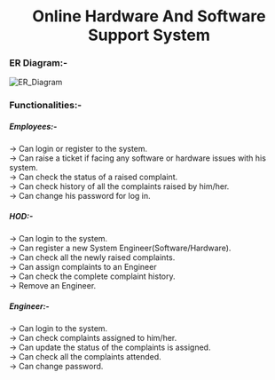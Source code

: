 <h1 align="center">Online Hardware And Software Support System</h1>

<h3>ER Diagram:-</h3>

![ER_Diagram](https://user-images.githubusercontent.com/97378497/229433165-0d830695-25fa-460f-9b0f-c24cbaf43b71.png)

<h3>Functionalities:-</h3>

<h5>Employees:- </h5> -> Can login or register to the system. <br> -> Can raise a ticket if facing any software or hardware issues with his system.<br> -> Can check the status of a raised complaint. <br> -> Can check history of all the complaints raised by him/her. <br> -> Can change his password for log in.

<h5>HOD:-</h5> -> Can login to the system. <br> -> Can register a new System Engineer(Software/Hardware). <br> -> Can check all the newly raised complaints. <br> -> Can assign complaints to an Engineer <br> -> Can check the complete complaint history. <br> -> Remove an Engineer.

<h5>Engineer:-</h5> -> Can login to the system. <br> -> Can check complaints assigned to him/her. <br> -> Can update the status of the complaints  is assigned. <br> -> Can check all the complaints attended. <br> -> Can change password.
